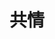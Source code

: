 ---
title: 共情
color: warning
description: ASD缺少同理心？怕是对同理心有什么误解。同理心（共情）包括两种不同的方面，而ASD人士甚至可以有更强的情感共情。
external_url: https://mp.weixin.qq.com/mp/appmsgalbum?__biz=MzIyMzgyMjY5NQ==&action=getalbum&album_id=1337438238923128832&scene=126&uin=&key=&devicetype=Windows+10+x64&version=63030522&lang=zh_CN&ascene=1&fontgear=2
---